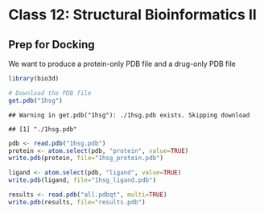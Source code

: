 Class 12: Structural Bioinformatics II
================

## Prep for Docking

We want to produce a protein-only PDB file and a drug-only PDB file

``` r
library(bio3d)

# Download the PDB file
get.pdb("1hsg")
```

    ## Warning in get.pdb("1hsg"): ./1hsg.pdb exists. Skipping download

    ## [1] "./1hsg.pdb"

``` r
pdb <- read.pdb("1hsg.pdb")
protein <- atom.select(pdb, "protein", value=TRUE)
write.pdb(protein, file="1hsg_protein.pdb")
```

``` r
ligand <- atom.select(pdb, "ligand", value=TRUE)
write.pdb(ligand, file="1hsg_ligand.pdb")
```

``` r
results <- read.pdb("all.pdbqt", multi=TRUE)
write.pdb(results, file="results.pdb")
```
